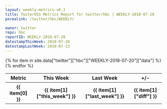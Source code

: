 ```yaml
---
layout: weekly-metrics-v0.1
title: TwiterOSS Metrics Report for twitter/hbc | WEEKLY-2018-07-20
permalink: /twitter/hbc/WEEKLY/

owner: twitter
repo: hbc
reportID: WEEKLY-2018-07-20
datestampThisWeek: 2018-07-20
datestampLastWeek: 2018-07-13
---
```


<table style="width: 100%">
    <tr>
        <th>Metric</th>
        <th>This Week</th>
        <th>Last Week</th>
        <th>+/-</th>
    </tr>
    {% for item in site.data["twitter"]["hbc"]["WEEKLY-2018-07-20"]["data"] %}
    <tr>
        <th>{{ item[0] }}</th>
        <th>{{ item[1]["this_week"] }}</th>
        <th>{{ item[1]["last_week"] }}</th>
        <th>{{ item[1]["diff"] }}</th>
    </tr>
    {% endfor %}
</table>

